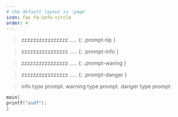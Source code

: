 ```yaml
---
# the default layout is 'page'
icon: fas fa-info-circle
order: 4
---
```


> zzzzzzzzzzzzzzzz .....
{: .prompt-tip }

> zzzzzzzzzzzzzzzz .....
{: .prompt-info }

> zzzzzzzzzzzzzzzz .....
> {: .prompt-waring }

> zzzzzzzzzzzzzzzz .....
{: .prompt-danger }

> info type prompt.
> warning type prompt.
> danger type prompt.

```c
main{
printf("asdf");
}
```
